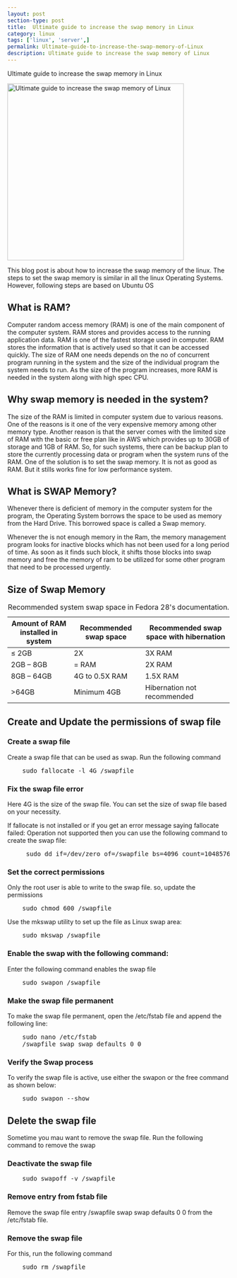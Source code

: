 ```yaml
---
layout: post
section-type: post
title:  Ultimate guide to increase the swap memory in Linux
category: linux
tags: ['linux', 'server',]
permalink: Ultimate-guide-to-increase-the-swap-memory-of-Linux
description: Ultimate guide to increase the swap memory of Linux
---
```

Ultimate guide to increase the swap memory in Linux
<!--more-->

<img
    src="{{site.baseurl}}/img/posts/increase-swap-memory-in-linux.jpeg.jpeg"
    class="img-thumbnail img-rounded" height="400px"
    title="Ultimate guide to increase the swap memory of Linux"
    alt="Ultimate guide to increase the swap memory of Linux">

<section>
<p>
This blog post is about how to increase the swap memory of the linux.
The steps to set the swap memory is similar in all the linux Operating Systems. However, following steps are based on Ubuntu OS
</p>
</section> 


<section>
<h2>What is RAM?</h2>
<p>
Computer random access memory (RAM) is one of the main component of the computer system. RAM stores and provides access to 
the running application data. RAM is one of the fastest storage used in computer. RAM stores the information 
that is actively used so that it can be accessed quickly. The size of RAM one needs depends on the no of
concurrent program running in the system and the size of the individual program the system needs to run. As the size of
the program increases, more RAM is needed in the system along with high spec CPU. 
</p>
</section>
<section>
<h2>Why swap memory is needed in the system?</h2>

<p>The size of the RAM is limited in computer system due to various reasons. One of the reasons is it one of the very expensive memory among other memory type.
Another reason is that the server comes with the limited size of RAM with the basic or free plan like in AWS which provides
up to 30GB of storage and 1GB of RAM. So, for such systems, there can be backup plan to store the currently processing data or program when the system 
runs of the RAM. One of the solution is to set the swap memory. It is not as good as RAM. But it stills works fine for 
low performance system.
</p>
</section>

<section>
<h2>What is SWAP Memory?</h2>
<p>Whenever there is deficient of memory in the computer system for the program, the Operating System borrows the space to be used as 
memory from the Hard Drive. This borrowed space is called a Swap memory. 
</p>

<p>
Whenever the is not enough memory in the Ram, the memory management program looks for  inactive blocks which has not been
 used for a long period of time. As soon as it finds such block, it shifts those blocks into swap memory and free the memory of ram to be utilized for some
other program that need to be processed urgently.
</p>
</section>


<section>
<h2>Size of Swap Memory</h2>
 <table class="table table-hover">
        <thead>
        <tr>
            <th scope="col">Amount of RAM installed in system</th>
            <th scope="col">Recommended swap space</th>
            <th scope="col">Recommended swap space with hibernation</th>
        </tr>
        </thead>
        <tbody>
            <tr>
                <td>≤ 2GB</td>
                <td>2X</td>
                <td>3X RAM</td>
            </tr>
            <tr>
                <td>2GB – 8GB</td>
                <td>= RAM</td>
                <td>2X RAM</td>
            </tr>
            <tr>
                <td>8GB – 64GB</td>
                <td>4G to 0.5X RAM</td>
                <td>1.5X RAM</td>
            </tr>
             <tr>
                <td>>64GB</td>
                <td>Minimum 4GB</td>
                <td>Hibernation not recommended</td>
            </tr>
        </tbody>
      <caption>Recommended system swap space in Fedora 28's documentation.</caption>
    </table>
</section>

<section>
<h2>Create and Update the permissions of swap file</h2>
<h3>Create a swap file</h3>
<p>Create a swap file that can be used as swap. Run the following command</p>
<pre class="terminal">
    sudo fallocate -l 4G /swapfile
</pre>
<h3>Fix the swap file error</h3>
<p>Here 4G is the size of the swap file. You can set the size of swap file based on your necessity.</p>
<p>If fallocate is not installed or if you get an error message saying fallocate failed: Operation not supported then
you can use the following command to create the swap file:</p>

<pre class="terminal">
     sudo dd if=/dev/zero of=/swapfile bs=4096 count=1048576
</pre>

</section>


<section>
<h3>Set the correct permissions</h3>
<p>Only the root user is able to write to the swap file. so, update the permissions</p>

<pre class="terminal">
    sudo chmod 600 /swapfile
</pre>

<p> Use the mkswap utility to set up the file as Linux swap area:</p>
<pre class="terminal">
    sudo mkswap /swapfile
</pre>

</section>

<section>
<h3>Enable the swap with the following command:</h3>
<p>Enter the following command enables the swap file</p>
</section>

<pre class="terminal">
    sudo swapon /swapfile
</pre>
<section>
<h3>Make the swap file permanent</h3>
<p>To make the swap file permanent, open the /etc/fstab file and append the following line:</p>
<pre class="terminal">
    sudo nano /etc/fstab
    /swapfile swap swap defaults 0 0
</pre>
</section>

<section>
<h3>Verify the Swap process</h3>
<p>To verify the swap file is active, use either the swapon or the free command as shown below:</p>
<pre class="terminal">
    sudo swapon --show
</pre>
</section>
<section>
<h2>Delete the swap file</h2>
<p>Sometime you mau want to remove the swap file. Run the following command to remove the swap</p>
    <h3>Deactivate the swap file</h3>
<pre class="terminal">
    sudo swapoff -v /swapfile
</pre>

<h3>Remove entry from fstab file</h3>
<p>Remove the swap file entry <span class="important">/swapfile swap swap defaults 0 0</span> from the 
<span class="important"> /etc/fstab</span> file.</p>

<h3>Remove the swap file</h3>
<p>For this, run the following command</p>
<pre class="terminal">
    sudo rm /swapfile
</pre>
</section>